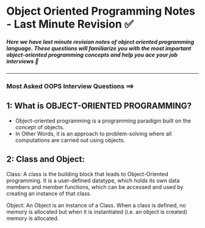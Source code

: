 # Object Oriented Programming Notes - Last Minute Revision ✅

##### Here we have last minute revision notes of object oriented programming language. These questions will familiarize you with the most important object-oriented programming concepts and help you ace your job interviews 🙌

--- 
### Most Asked OOPS Interview Questions ==>

## 1: What is OBJECT-ORIENTED PROGRAMMING?
- Object-oriented programming is a programming paradigm built on the concept of objects.
- In Other Words, it is an approach to problem-solving where all computations are carried out using objects.

## 2: Class and Object:
 Class: A class is the building block that leads to Object-Oriented programming. It is a user-defined datatype, which holds its own data members and member functions, which can be accessed and used by creating an instance of that class.

 Object: An Object is an instance of a Class. When a class is defined, no memory is allocated but when it is instantiated (i.e. an object is created) memory is allocated.


